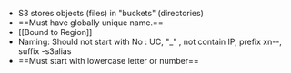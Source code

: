  - S3 stores objects (files) in "buckets" (directories)
- ==Must have globally unique name.== 
- [[Bound to Region]] 
- Naming: Should not start with No : UC, "_" ,  not contain IP, prefix xn--, suffix -s3alias
- ==Must start with lowercase letter or number==